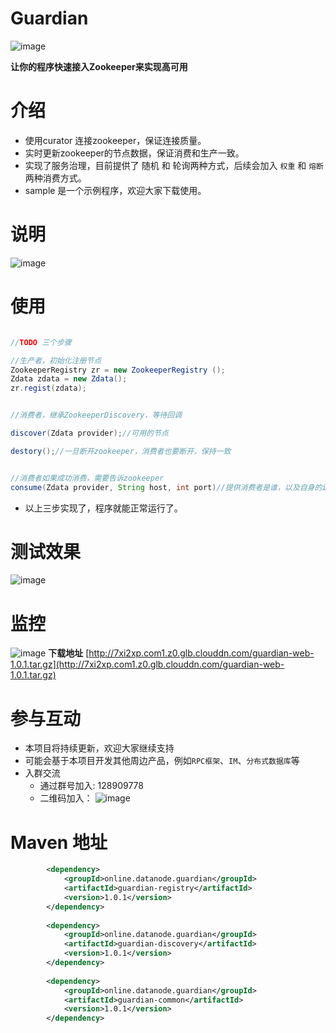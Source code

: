 


Guardian
=====
![image](http://7xi2xp.com1.z0.glb.clouddn.com/guardian-logo.jpg)

**让你的程序快速接入Zookeeper来实现高可用**

# 介绍

- 使用curator 连接zookeeper，保证连接质量。
- 实时更新zookeeper的节点数据，保证消费和生产一致。
- 实现了服务治理，目前提供了 随机 和 轮询两种方式，后续会加入 `权重` 和 `熔断`两种消费方式。
- sample 是一个示例程序，欢迎大家下载使用。

# 说明

![image](http://7xi2xp.com1.z0.glb.clouddn.com/guardian-sequence.png)

# 使用

```java

//TODO 三个步骤

//生产者，初始化注册节点
ZookeeperRegistry zr = new ZookeeperRegistry ();
Zdata zdata = new Zdata();
zr.regist(zdata);


//消费者，继承ZookeeperDiscovery，等待回调

discover(Zdata provider);//可用的节点

destory();//一旦断开zookeeper，消费者也要断开，保持一致


//消费者如果成功消费，需要告诉zookeeper
consume(Zdata provider, String host, int port)//提供消费者是谁，以及自身的ip和端口

```

- 以上三步实现了，程序就能正常运行了。


# 测试效果

![image](http://7xi2xp.com1.z0.glb.clouddn.com/guardian.png)


# 监控
![image](http://7xi2xp.com1.z0.glb.clouddn.com/guardian-monitor.png)
**下载地址**
[http://7xi2xp.com1.z0.glb.clouddn.com/guardian-web-1.0.1.tar.gz](http://7xi2xp.com1.z0.glb.clouddn.com/guardian-web-1.0.1.tar.gz)


# 参与互动

- 本项目将持续更新，欢迎大家继续支持
- 可能会基于本项目开发其他周边产品，例如`RPC框架`、`IM`、`分布式数据库`等
- 入群交流
    - 通过群号加入: 128909778
    - 二维码加入：
      ![image](http://7xi2xp.com1.z0.glb.clouddn.com/128909778-logo.png)


# Maven 地址
```xml
		<dependency>
			<groupId>online.datanode.guardian</groupId>
			<artifactId>guardian-registry</artifactId>
			<version>1.0.1</version>
		</dependency>
		
		<dependency>
			<groupId>online.datanode.guardian</groupId>
			<artifactId>guardian-discovery</artifactId>
			<version>1.0.1</version>
		</dependency>
		
		<dependency>
			<groupId>online.datanode.guardian</groupId>
			<artifactId>guardian-common</artifactId>
			<version>1.0.1</version>
		</dependency>
```